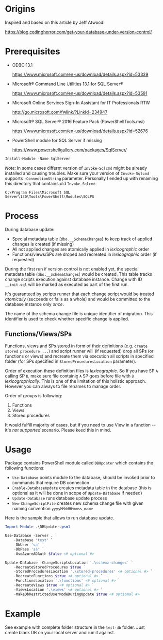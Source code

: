 # Origins

Inspired and based on this article by Jeff Atwood:

https://blog.codinghorror.com/get-your-database-under-version-control/

# Prerequisites

- ODBC 13.1

    https://www.microsoft.com/en-us/download/details.aspx?id=53339 
- Microsoft® Command Line Utilities 13.1 for SQL Server®

    https://www.microsoft.com/en-us/download/details.aspx?id=53591 
- Microsoft Online Services Sign-In Assistant for IT Professionals RTW

    http://go.microsoft.com/fwlink/?LinkId=234947 
- Microsoft® SQL Server® 2016 Feature Pack (PowerShellTools.msi)

    https://www.microsoft.com/en-us/download/details.aspx?id=52676

- PowerShell module for SQL Server if missing

    https://www.powershellgallery.com/packages/SqlServer/

```PowerShell
Install-Module -Name SqlServer 
```

*Note:* In some cases differnt version of `Invoke-Sqlcmd` might be already installed and causing troubles. Make sure your version of `Invoke-Sqlcmd` supports `-ConnectionString` parameter. Personally I ended up with renaming this directory that contains old `Invoke-Sqlcmd`:

`C:\Program Files\Microsoft SQL Server\130\Tools\PowerShell\Modules\SQLPS`

# Process

During database update:
- Special metadata table (`dbo.__SchemaChanges`) to keep track of applied changes is created (if missing)
- All not applied changes are atomically applied in _lexicographic_ order
- Functions/views/SPs are droped and recreated in _lexicographic_ order (if requested)

During the first run if version control is not enabled yet, the special metadata table (`dbo.__SchemaChanges`) would be created. This table tracks change scripts execution against database instance. Change with ID `__init.sql` will be marked as executed as part of the first run.

It's guaranteed by scripts runner that each change script would be treated _atomically_ (succeeds or fails as a whole) and would be committed to the database instance only _once_.

The name of the schema change file is unique identifier of migration. This identifier is used to check whether specific change is applied.

## Functions/Views/SPs

Functions, views and SPs stored in form of their definitions (e.g. `create stored procedure ...`) and script runner will (if requested) drop all SPs (or functions or views) and recreate them via execution all scripts in specified folder (for SPs specified in `StoredProceduresLocation` parameter).

Order of execution these definition files is _lexicographic_. So If you have SP `A` calling SP `B`, make sure file containig `A` SP goes before file with `B` _lexicographically_. This is one of the limitation of this holistic approach. However you can always to file renames to manage order.

Order of groups is following:
1. Functions
2. Views
3. Stored procedures

It would fulfill majority of cases, but if you need to use View in a function -- it's _not supported_ scenario. Please keed this in mind.

# Usage

Package contains PowerShell module called `DBUpdater` which contains the following functions:

- `Use-Database` points module to the database, should be invoked prior to commands that require DB connection
- `Enable-DatabaseUpdate` creates metadata table in the database (this is optional as it will be done in scope of `Update-Database` if needed)
- `Update-Database` runs database update process
- `New-ChangeScriptFile` creates new schema change file with given naming convention `yyyyMMddHHmmss_name`

Here is the sample that allows to run database update.

```PowerShell
Import-Module .\DBUpdater.psm1

Use-Database -Server . `
    -Database 'test' `
    -DbUser 'sa' `
    -DbPass 'sa' `
    -UseAzureADAuth $false <# optional #>

Update-Database -ChangeScriptsLocation '.\schema-changes' `
    -RecreateStoredProcedures $true `
    -StoredProceduresLocation '.\stored-procedures' <# optional #> `
    -RecreateFunctions $true <# optional #> `
    -FunctionsLocation '.\functions' <# optional #> `
    -RecreateViews $true <# optional #> `
    -ViewsLocation '.\views' <# optional #> `
    -MakeDbRestrictedUserModeDuringUpdate $true <# optional #>
```

# Example

See example with complete folder structure in the `test-db` folder. Just create blank DB on your local server and run it against.